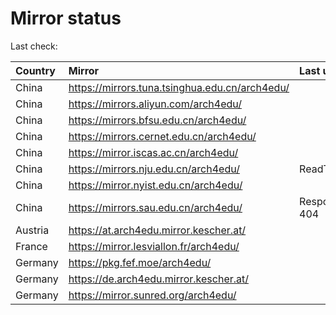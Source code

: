 <script src="./time.js"></script>
# Mirror status
Last check: <script type="text/javascript">localize(1708921291.7536623);</script>

|Country|Mirror|Last update|
|:------|:-----|:----------|
|China|https://mirrors.tuna.tsinghua.edu.cn/arch4edu/|<script type="text/javascript">localize(1708885711);</script>|
|China|https://mirrors.aliyun.com/arch4edu/|<script type="text/javascript">localize(1708885711);</script>|
|China|https://mirrors.bfsu.edu.cn/arch4edu/|<script type="text/javascript">localize(1708885711);</script>|
|China|https://mirrors.cernet.edu.cn/arch4edu/|<script type="text/javascript">localize(1708885711);</script>|
|China|https://mirror.iscas.ac.cn/arch4edu/|<script type="text/javascript">localize(1708885711);</script>|
|China|https://mirrors.nju.edu.cn/arch4edu/|ReadTimeout|
|China|https://mirror.nyist.edu.cn/arch4edu/|<script type="text/javascript">localize(1708885711);</script>|
|China|https://mirrors.sau.edu.cn/arch4edu/|Response 404|
|Austria|https://at.arch4edu.mirror.kescher.at/|<script type="text/javascript">localize(1708885711);</script>|
|France|https://mirror.lesviallon.fr/arch4edu/|<script type="text/javascript">localize(1708885711);</script>|
|Germany|https://pkg.fef.moe/arch4edu/|<script type="text/javascript">localize(1708885711);</script>|
|Germany|https://de.arch4edu.mirror.kescher.at/|<script type="text/javascript">localize(1708885711);</script>|
|Germany|https://mirror.sunred.org/arch4edu/|<script type="text/javascript">localize(1708885711);</script>|

<script src="./tablefilter/tablefilter.js"></script>
<script src="./table.js"></script>